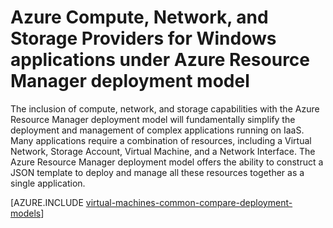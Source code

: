<properties
   pageTitle="Compute, Network, and Storage providers | Microsoft Azure"
   description="Conceptual overview of the Compute, Network, and Storage Resource Providers (CRP, NRP, and SRP) for Windows applications in Azure Resource Manager deployment model"
   services="virtual-machines-windows"
   documentationCenter=""
   authors="tfitzmac"
   manager="timlt"
   editor="tysonn"
   tags="azure-resource-manager,azure-service-management"/>

<tags
   ms.service="virtual-machines-windows"
   ms.devlang="na"
   ms.topic="get-started-article"
   ms.tgt_pltfrm="vm-windows"
   ms.workload="infrastructure-services"
   ms.date="08/19/2015"
   ms.author="tomfitz"/>


# <a name="azure-compute,-network,-and-storage-providers-for-windows-applications-under-azure-resource-manager-deployment-model"></a>Azure Compute, Network, and Storage Providers for Windows applications under Azure Resource Manager deployment model

The inclusion of compute, network, and storage capabilities with the Azure Resource Manager deployment model will fundamentally simplify the deployment and management of complex applications running on IaaS. Many applications require a combination of resources, including a Virtual Network, Storage Account, Virtual Machine, and a Network Interface. The Azure Resource Manager deployment model offers the ability to construct a JSON template to deploy and manage all these resources together as a single application.

[AZURE.INCLUDE [virtual-machines-common-compare-deployment-models](../../includes/virtual-machines-common-compare-deployment-models.md)]



<!--HONumber=Oct16_HO2-->


